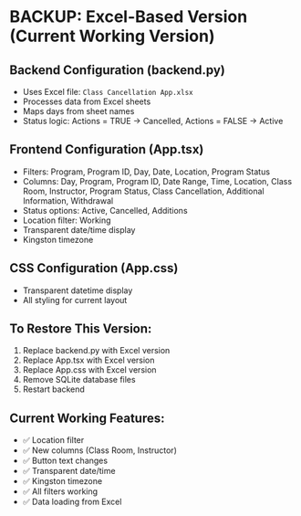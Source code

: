 # BACKUP: Excel-Based Version (Current Working Version)

## Backend Configuration (backend.py)
- Uses Excel file: `Class Cancellation App.xlsx`
- Processes data from Excel sheets
- Maps days from sheet names
- Status logic: Actions = TRUE → Cancelled, Actions = FALSE → Active

## Frontend Configuration (App.tsx)
- Filters: Program, Program ID, Day, Date, Location, Program Status
- Columns: Day, Program, Program ID, Date Range, Time, Location, Class Room, Instructor, Program Status, Class Cancellation, Additional Information, Withdrawal
- Status options: Active, Cancelled, Additions
- Location filter: Working
- Transparent date/time display
- Kingston timezone

## CSS Configuration (App.css)
- Transparent datetime display
- All styling for current layout

## To Restore This Version:
1. Replace backend.py with Excel version
2. Replace App.tsx with Excel version
3. Replace App.css with Excel version
4. Remove SQLite database files
5. Restart backend

## Current Working Features:
- ✅ Location filter
- ✅ New columns (Class Room, Instructor)
- ✅ Button text changes
- ✅ Transparent date/time
- ✅ Kingston timezone
- ✅ All filters working
- ✅ Data loading from Excel

